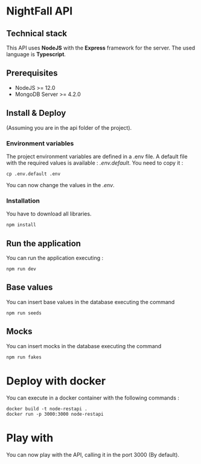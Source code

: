 # NightFall API

## Technical stack

This API uses **NodeJS** with the **Express** framework for the server. The used language is **Typescript**.

## Prerequisites

-   NodeJS >= 12.0
-   MongoDB Server >= 4.2.0

## Install & Deploy

(Assuming you are in the api folder of the project).

### Environment variables

The project environment variables are defined in a .env file. A default file with the required values is available : _.env.default_.
You need to copy it :

```shell
cp .env.default .env
```

You can now change the values in the _.env_.

### Installation

You have to download all libraries.

```shell
npm install
```

## Run the application

You can run the application executing :

```shell
npm run dev
```

## Base values

You can insert base values in the database executing the command

```shell
npm run seeds
```

## Mocks

You can insert mocks in the database executing the command

```shell
npm run fakes
```

# Deploy with docker

You can execute in a docker container with the following commands :

```shell
docker build -t node-restapi .
docker run -p 3000:3000 node-restapi
```

# Play with

You can now play with the API, calling it in the port 3000 (By default).
